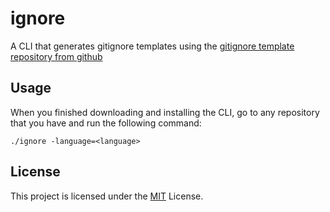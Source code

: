 # ignore
 A CLI that generates gitignore templates using the [gitignore template repository from github](https://github.com/github/gitignore)

## Usage
When you finished downloading and installing the CLI, go to any repository that you have and run the following command:
```
./ignore -language=<language>
```

## License
This project is licensed under the [MIT](LICENSE) License.